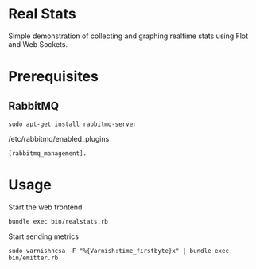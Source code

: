 # Real Stats

Simple demonstration of collecting and graphing realtime stats using Flot and Web Sockets.

# Prerequisites

## RabbitMQ

    sudo apt-get install rabbitmq-server

/etc/rabbitmq/enabled_plugins

    [rabbitmq_management].

# Usage

Start the web frontend

    bundle exec bin/realstats.rb

Start sending metrics

    sudo varnishncsa -F "%{Varnish:time_firstbyte}x" | bundle exec bin/emitter.rb
